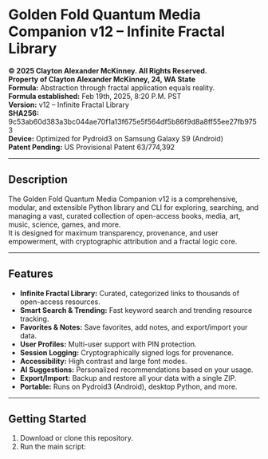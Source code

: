 # Golden Fold Quantum Media Companion v12 – Infinite Fractal Library

**© 2025 Clayton Alexander McKinney. All Rights Reserved.**  
**Property of Clayton Alexander McKinney, 24, WA State**  
**Formula:** Abstraction through fractal application equals reality.  
**Formula established:** Feb 19th, 2025, 8:20 P.M. PST  
**Version:** v12 – Infinite Fractal Library  
**SHA256:** 9c53ab60d383a3bc044ae70f1a13f675e5f564df5b86f9d8a8ff55ee27fb9753  
**Device:** Optimized for Pydroid3 on Samsung Galaxy S9 (Android)  
**Patent Pending:** US Provisional Patent 63/774,392

---

## Description

The Golden Fold Quantum Media Companion v12 is a comprehensive, modular, and extensible Python library and CLI for exploring, searching, and managing a vast, curated collection of open-access books, media, art, music, science, games, and more.  
It is designed for maximum transparency, provenance, and user empowerment, with cryptographic attribution and a fractal logic core.

---

## Features

- **Infinite Fractal Library:** Curated, categorized links to thousands of open-access resources.
- **Smart Search & Trending:** Fast keyword search and trending resource tracking.
- **Favorites & Notes:** Save favorites, add notes, and export/import your data.
- **User Profiles:** Multi-user support with PIN protection.
- **Session Logging:** Cryptographically signed logs for provenance.
- **Accessibility:** High contrast and large font modes.
- **AI Suggestions:** Personalized recommendations based on your usage.
- **Export/Import:** Backup and restore all your data with a single ZIP.
- **Portable:** Runs on Pydroid3 (Android), desktop Python, and more.

---

## Getting Started

1. Download or clone this repository.
2. Run the main script:


